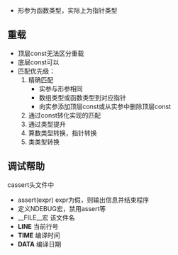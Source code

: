 * 形参为函数类型，实际上为指针类型

## 重载
* 顶层const无法区分重载
* 底层const可以
* 匹配优先级：
    1. 精确匹配
        * 实参与形参相同
        * 数组类型或函数类型到对应指针
        * 向实参添加顶层const或从实参中删除顶层const
    2. 通过const转化实现的匹配
    3. 通过类型提升
    4. 算数类型转换，指针转换
    5. 类类型转换

## 调试帮助
cassert头文件中  
* assert(expr) expr为假，则输出信息并结束程序
* 定义NDEBUG宏，禁用assert等
* __FILE__宏 该文件名
* __LINE__ 当前行号
* __TIME__ 编译时间
* __DATA__ 编译日期